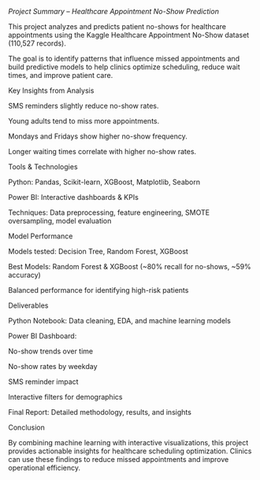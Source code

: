 *Project Summary – Healthcare Appointment No-Show Prediction* 

This project analyzes and predicts patient no-shows for healthcare appointments using the Kaggle Healthcare Appointment No-Show dataset (110,527 records).

The goal is to identify patterns that influence missed appointments and build predictive models to help clinics optimize scheduling, reduce wait times, and improve patient care.


Key Insights from Analysis

SMS reminders slightly reduce no-show rates.

Young adults tend to miss more appointments.

Mondays and Fridays show higher no-show frequency.

Longer waiting times correlate with higher no-show rates.

Tools & Technologies

Python: Pandas, Scikit-learn, XGBoost, Matplotlib, Seaborn

Power BI: Interactive dashboards & KPIs

Techniques: Data preprocessing, feature engineering, SMOTE oversampling, model evaluation

Model Performance

Models tested: Decision Tree, Random Forest, XGBoost

Best Models: Random Forest & XGBoost (~80% recall for no-shows, ~59% accuracy)

Balanced performance for identifying high-risk patients

Deliverables

Python Notebook: Data cleaning, EDA, and machine learning models

Power BI Dashboard:

No-show trends over time

No-show rates by weekday

SMS reminder impact

Interactive filters for demographics

Final Report: Detailed methodology, results, and insights

Conclusion

By combining machine learning with interactive visualizations, this project provides actionable insights for healthcare scheduling optimization. Clinics can use these findings to reduce missed appointments and improve operational efficiency.
